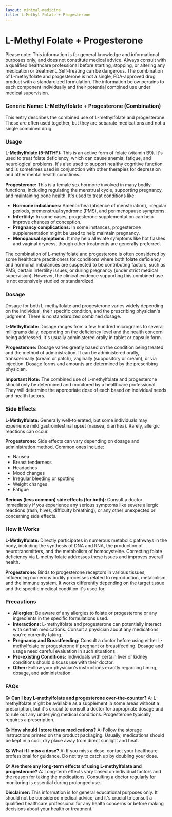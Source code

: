 ```yaml
---
layout: minimal-medicine
title: L-Methyl Folate + Progesterone
---
```


# L-Methyl Folate + Progesterone
Please note:  This information is for general knowledge and informational purposes only, and does not constitute medical advice.  Always consult with a qualified healthcare professional before starting, stopping, or altering any medication or treatment. Self-treating can be dangerous.  The combination of L-methylfolate and progesterone is not a single, FDA-approved drug product with a standardized formulation. The information below pertains to each component individually and their potential combined use under medical supervision.


### Generic Name: L-Methylfolate + Progesterone (Combination)

This entry describes the combined use of L-methylfolate and progesterone.  These are often used together, but they are separate medications and not a single combined drug.


### Usage

**L-Methylfolate (5-MTHF):** This is an active form of folate (vitamin B9).  It's used to treat folate deficiency, which can cause anemia, fatigue, and neurological problems.  It's also used to support healthy cognitive function and is sometimes used in conjunction with other therapies for depression and other mental health conditions.

**Progesterone:** This is a female sex hormone involved in many bodily functions, including regulating the menstrual cycle, supporting pregnancy, and maintaining bone health.  It's used to treat conditions like:

* **Hormone imbalances:**  Amenorrhea (absence of menstruation), irregular periods, premenstrual syndrome (PMS), and perimenopause symptoms.
* **Infertility:** In some cases, progesterone supplementation can help improve chances of conception.
* **Pregnancy complications:** In some instances, progesterone supplementation might be used to help maintain pregnancy.
* **Menopausal symptoms:** It may help alleviate symptoms like hot flashes and vaginal dryness, though other treatments are generally preferred.

The combination of L-methylfolate and progesterone is often considered by some healthcare practitioners for conditions where both folate deficiency and hormonal imbalances are suspected to be contributing factors, such as PMS, certain infertility issues, or during pregnancy (under strict medical supervision). However, the clinical evidence supporting this combined use is not extensively studied or standardized.


### Dosage

Dosage for both L-methylfolate and progesterone varies widely depending on the individual, their specific condition, and the prescribing physician's judgment.  There is no standardized combined dosage.

**L-Methylfolate:**  Dosage ranges from a few hundred micrograms to several milligrams daily, depending on the deficiency level and the health concern being addressed.  It's usually administered orally in tablet or capsule form.

**Progesterone:** Dosage varies greatly based on the condition being treated and the method of administration. It can be administered orally, transdermally (cream or patch), vaginally (suppository or cream), or via injection. Dosage forms and amounts are determined by the prescribing physician.

**Important Note:**  The combined use of L-methylfolate and progesterone should only be determined and monitored by a healthcare professional. They will determine the appropriate dose of each based on individual needs and health factors.


### Side Effects

**L-Methylfolate:** Generally well-tolerated, but some individuals may experience mild gastrointestinal upset (nausea, diarrhea).  Rarely, allergic reactions can occur.

**Progesterone:** Side effects can vary depending on dosage and administration method.  Common ones include:

* Nausea
* Breast tenderness
* Headaches
* Mood changes
* Irregular bleeding or spotting
* Weight changes
* Fatigue


**Serious (less common) side effects (for both):**  Consult a doctor immediately if you experience any serious symptoms like severe allergic reactions (rash, hives, difficulty breathing), or any other unexpected or concerning side effects.


### How it Works

**L-Methylfolate:**  Directly participates in numerous metabolic pathways in the body, including the synthesis of DNA and RNA, the production of neurotransmitters, and the metabolism of homocysteine. Correcting folate deficiency via L-methylfolate addresses these issues and improves overall health.

**Progesterone:**  Binds to progesterone receptors in various tissues, influencing numerous bodily processes related to reproduction, metabolism, and the immune system.  It works differently depending on the target tissue and the specific medical condition it's used for.


### Precautions

* **Allergies:** Be aware of any allergies to folate or progesterone or any ingredients in the specific formulations used.
* **Interactions:** L-methylfolate and progesterone can potentially interact with certain medications.  Consult a physician about any medications you're currently taking.
* **Pregnancy and Breastfeeding:**  Consult a doctor before using either L-methylfolate or progesterone if pregnant or breastfeeding.  Dosage and usage need careful evaluation in such situations.
* **Pre-existing Conditions:**  Individuals with certain liver or kidney conditions should discuss use with their doctor.
* **Other:** Follow your physician's instructions exactly regarding timing, dosage, and administration.



### FAQs

**Q: Can I buy L-methylfolate and progesterone over-the-counter?**
A:  L-methylfolate might be available as a supplement in some areas without a prescription, but it's crucial to consult a doctor for appropriate dosage and to rule out any underlying medical conditions. Progesterone typically requires a prescription.

**Q: How should I store these medications?**
A: Follow the storage instructions printed on the product packaging. Usually, medications should be kept in a cool, dry place away from direct sunlight and heat.

**Q: What if I miss a dose?**
A:  If you miss a dose, contact your healthcare professional for guidance. Do not try to catch up by doubling your dose.

**Q: Are there any long-term effects of using L-methylfolate and progesterone?**
A: Long-term effects vary based on individual factors and the reason for taking the medications. Consulting a doctor regularly for monitoring is essential during prolonged use.


**Disclaimer:** This information is for general educational purposes only. It should not be considered medical advice, and it's crucial to consult a qualified healthcare professional for any health concerns or before making decisions about your health or treatment.
